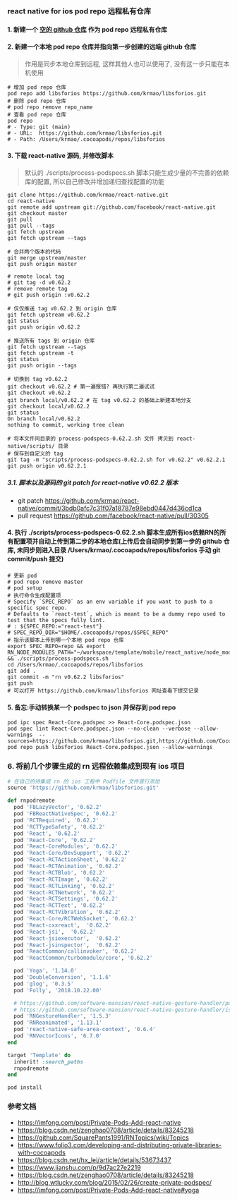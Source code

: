 
### react native for ios pod repo 远程私有仓库
#### 1. 新建一个 [空的 github 仓库](https://github.com/krmao/libsforios) 作为 pod repo 远程私有仓库
#### 2. 新建一个本地 pod repo 仓库并指向第一步创建的远端 github 仓库
> 作用是同步本地仓库到远程, 这样其他人也可以使用了, 没有这一步只能在本机使用
```shell script
# 增加 pod repo 仓库
pod repo add libsforios https://github.com/krmao/libsforios.git
# 删除 pod repo 仓库
# pod repo remove repo_name
# 查看 pod repo 仓库
pod repo
# - Type: git (main)
# - URL:  https://github.com/krmao/libsforios.git
# - Path: /Users/krmao/.cocoapods/repos/libsforios
```
#### 3. 下载 react-native 源码, 并修改脚本
> 默认的 ./scripts/process-podspecs.sh 脚本只能生成少量的不完善的依赖库的配置, 所以自己修改并增加递归查找配置的功能
```shell script
git clone https://github.com/krmao/react-native.git
cd react-native
git remote add upstream git://github.com/facebook/react-native.git
git checkout master
git pull
git pull --tags
git fetch upstream
git fetch upstream --tags

# 合并两个版本的代码
git merge upstream/master
git push origin master

# remote local tag
# git tag -d v0.62.2
# remove remote tag
# git push origin :v0.62.2

# 仅仅推送 tag v0.62.2 到 origin 仓库
git fetch upstream v0.62.2
git status
git push origin v0.62.2

# 推送所有 tags 到 origin 仓库
git fetch upstream --tags
git fetch upstream -t
git status
git push origin --tags

# 切换到 tag v0.62.2
git checkout v0.62.2 # 第一遍报错? 再执行第二遍试试
git checkout v0.62.2
git branch local/v0.62.2 # 在 tag v0.62.2 的基础上新建本地分支
git checkout local/v0.62.2
git status
On branch local/v0.62.2
nothing to commit, working tree clean

# 将本文件同目录的 process-podspecs-0.62.2.sh 文件 拷贝到 react-native/scripts/ 目录
# 保存到自定义的 tag
git tag -m "scripts/process-podspecs-0.62.2.sh for v0.62.2" v0.62.2.1
git push origin v0.62.2.1
```

##### 3.1. 脚本以及源码的 git patch for react-native v0.62.2 版本
* git patch https://github.com/krmao/react-native/commit/3bdb0afc7c31f07a18787e98ebd0447d436cd1ca
* pull request https://github.com/facebook/react-native/pull/30305

#### 4. 执行 ./scripts/process-podspecs-0.62.2.sh 脚本生成所有ios依赖RN的所有配置项并自动上传到第二步的本地仓库(上传后会自动同步到第一步的 github 仓库, 未同步则进入目录 /Users/krmao/.cocoapods/repos/libsforios 手动 git commit/push 提交)
```shell script
# 更新 pod
# pod repo remove master
# pod setup
# 执行命令生成配置项
# Specify `SPEC_REPO` as an env variable if you want to push to a specific spec repo.
# Defaults to `react-test`, which is meant to be a dummy repo used to test that the specs fully lint.
# : ${SPEC_REPO:="react-test"}
# SPEC_REPO_DIR="$HOME/.cocoapods/repos/$SPEC_REPO"
# 指示该脚本上传到哪一个本地 pod repo 仓库
export SPEC_REPO=repo && export RN_NODE_MODULES_PATH="~/workspace/template/mobile/react_native/node_modules" && ./scripts/process-podspecs.sh
cd /Users/krmao/.cocoapods/repos/libsforios
git add .
git commit -m "rn v0.62.2 libsforios"
git push
# 可以打开 https://github.com/krmao/libsforios 网址查看下提交记录
```
#### 5. 备忘:手动转换某一个 podspec to json 并保存到 pod repo
```shell script
pod ipc spec React-Core.podspec >> React-Core.podspec.json
pod spec lint React-Core.podspec.json --no-clean --verbose --allow-warnings  --sources=https://github.com/krmao/libsforios.git,https://github.com/CocoaPods/Specs.git
pod repo push libsforios React-Core.podspec.json --allow-warnings
```
### 6. 将前几个步骤生成的 rn 远程依赖集成到现有 ios 项目
```ruby
# 在自己的待集成 rn 的 ios 工程中 Podfile 文件首行添加
source 'https://github.com/krmao/libsforios.git'

def rnpodremote
  pod 'FBLazyVector', '0.62.2'
  pod 'FBReactNativeSpec', '0.62.2'
  pod 'RCTRequired', '0.62.2'
  pod 'RCTTypeSafety', '0.62.2'
  pod 'React', '0.62.2'
  pod 'React-Core', '0.62.2'
  pod 'React-CoreModules', '0.62.2'
  pod 'React-Core/DevSupport', '0.62.2'
  pod 'React-RCTActionSheet', '0.62.2'
  pod 'React-RCTAnimation', '0.62.2'
  pod 'React-RCTBlob', '0.62.2'
  pod 'React-RCTImage', '0.62.2'
  pod 'React-RCTLinking', '0.62.2'
  pod 'React-RCTNetwork', '0.62.2'
  pod 'React-RCTSettings', '0.62.2'
  pod 'React-RCTText', '0.62.2'
  pod 'React-RCTVibration', '0.62.2'
  pod 'React-Core/RCTWebSocket', '0.62.2'
  pod 'React-cxxreact',  '0.62.2'
  pod 'React-jsi',  '0.62.2'
  pod 'React-jsiexecutor',  '0.62.2'
  pod 'React-jsinspector',  '0.62.2'
  pod 'ReactCommon/callinvoker', '0.62.2'
  pod 'ReactCommon/turbomodule/core', '0.62.2'

  pod 'Yoga', '1.14.0'
  pod 'DoubleConversion', '1.1.6'
  pod 'glog', '0.3.5'
  pod 'Folly', '2018.10.22.00'

  # https://github.com/software-mansion/react-native-gesture-handler/pull/366
  # https://github.com/software-mansion/react-native-gesture-handler/issues/205
  pod 'RNGestureHandler', '1.5.3'
  pod 'RNReanimated', '1.13.1'
  pod 'react-native-safe-area-context', '0.6.4'
  pod 'RNVectorIcons', '6.7.0'
end

target 'Template' do
  inherit! :search_paths
  rnpodremote
end
```
```shell script
pod install
```

### 参考文档
* https://imfong.com/post/Private-Pods-Add-react-native
* https://blog.csdn.net/zenghao0708/article/details/83245218
* https://github.com/SquarePants1991/RNTopics/wiki/Topics
* https://www.folio3.com/developing-and-distributing-private-libraries-with-cocoapods
* https://blog.csdn.net/hx_lei/article/details/53673437
* https://www.jianshu.com/p/9d7ac27e2219
* https://blog.csdn.net/zenghao0708/article/details/83245218
* http://blog.wtlucky.com/blog/2015/02/26/create-private-podspec/
* https://imfong.com/post/Private-Pods-Add-react-native#yoga
